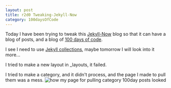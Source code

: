 ```yaml
---
layout: post
title: r2d0 Tweaking-Jekyll-Now
category: 100daysOfCode
---
```


Today I have been trying to tweak this [Jekyll-Now](https://github.com/barryclark/jekyll-now) blog so that it can have a blog of posts, and a blog of [100 days of code](https://github.com/kallaway/100-days-of-code/blob/master/r1-log.md).

I see I need to use [Jekyll collections](https://jekyllrb.com/docs/collections/), maybe tomorrow I will look into it more... 

I tried to make a new layout in _layouts, it failed.

I tried to make a category, and it didn't process, and the page I made to pull them was a mess.
![how my page for pulling category 100day posts looked](../images/r0d0.png)
